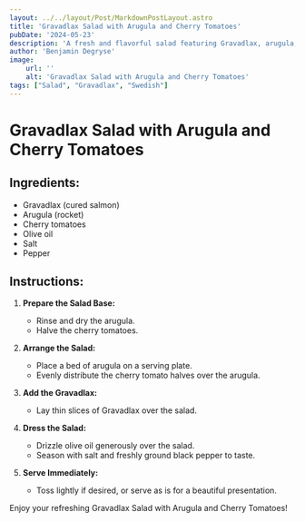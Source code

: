 ```yaml
---
layout: ../../layout/Post/MarkdownPostLayout.astro
title: 'Gravadlax Salad with Arugula and Cherry Tomatoes'
pubDate: '2024-05-23'
description: 'A fresh and flavorful salad featuring Gravadlax, arugula, cherry tomatoes, and a simple olive oil dressing.'
author: 'Benjamin Degryse'
image:
    url: ''
    alt: 'Gravadlax Salad with Arugula and Cherry Tomatoes'
tags: ["Salad", "Gravadlax", "Swedish"]
---
```


# Gravadlax Salad with Arugula and Cherry Tomatoes

## Ingredients:
* Gravadlax (cured salmon)
* Arugula (rocket)
* Cherry tomatoes
* Olive oil
* Salt
* Pepper

## Instructions:
1. **Prepare the Salad Base:**
   * Rinse and dry the arugula.
   * Halve the cherry tomatoes.

2. **Arrange the Salad:**
   * Place a bed of arugula on a serving plate.
   * Evenly distribute the cherry tomato halves over the arugula.

3. **Add the Gravadlax:**
   * Lay thin slices of Gravadlax over the salad.

4. **Dress the Salad:**
   * Drizzle olive oil generously over the salad.
   * Season with salt and freshly ground black pepper to taste.

5. **Serve Immediately:**
   * Toss lightly if desired, or serve as is for a beautiful presentation.

Enjoy your refreshing Gravadlax Salad with Arugula and Cherry Tomatoes!
